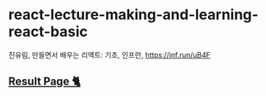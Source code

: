 # react-lecture-making-and-learning-react-basic
진유림, 만들면서 배우는 리액트: 기초, 인프런, https://inf.run/uB4F

## [Result Page 🐈](https://github.com/JihoSubProjects/cat-jjal-maker)